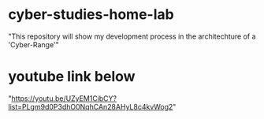 # cyber-studies-home-lab
"This repository will show my development process in the architechture of a 'Cyber-Range'"
# youtube link below
"https://youtu.be/UZyEM1CibCY?list=PLgm9d0P3dhO0NqhCAn28AHyL8c4kvWog2"

